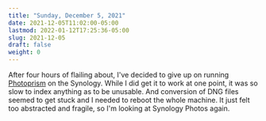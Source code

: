 ```yaml
---
title: "Sunday, December 5, 2021"
date: 2021-12-05T11:02:00-05:00
lastmod: 2022-01-12T17:25:36-05:00
slug: 2021-12-05
draft: false
weight: 0
---
```


After four hours of flailing about, I've decided to give up on running [Photoprism](https://photoprism.app) on the Synology. While I did get it to work at one point, it was so slow to index anything as to be unusable. And conversion of DNG files seemed to get stuck and I needed to reboot the whole machine. It just felt too abstracted and fragile, so I'm looking at Synology Photos again.

[//]: # "Exported with love from a post written in Org mode"
[//]: # "- https://github.com/kaushalmodi/ox-hugo"
